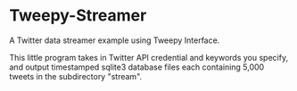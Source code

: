 # Tweepy-Streamer
A Twitter data streamer example using Tweepy Interface.

This little program takes in Twitter API credential and keywords you specify,
and output timestamped sqlite3 database files each containing 5,000 tweets in the subdirectory "stream".

